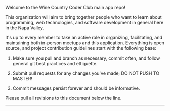 Welcome to the Wine Country Coder Club main app repo! 

This organization will aim to bring together people who want to learn about programming, web technologies, and software development in general here in the Napa Valley.

It's up to every member to take an active role in organizing, facilitating, and maintaining both in-person meetups and this application. 
Everything is open source, and project contribution guidelines start with the following base:

 1. Make sure you pull and branch as necessary, commit often, and follow general git best practices and ettiquette.

 2. Submit pull requests for any changes you've made; DO NOT PUSH TO MASTER! 

 3. Commit messages persist forever and should be informative.

Please pull all revisions to this document below the line. 

---------------------------------------------------------------

